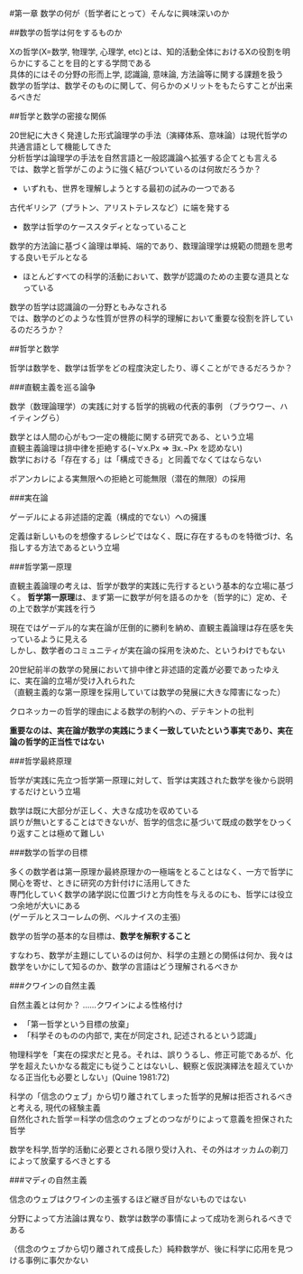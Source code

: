 #第一章 数学の何が（哲学者にとって）そんなに興味深いのか

##数学の哲学は何をするものか

Xの哲学(X=数学, 物理学, 心理学, etc)とは、知的活動全体におけるXの役割を明らかにすることを目的とする学問である  
具体的にはその分野の形而上学, 認識論, 意味論, 方法論等に関する課題を扱う  
数学の哲学は、数学そのものに関して、何らかのメリットをもたらすことが出来るべきだ

##哲学と数学の密接な関係

20世紀に大きく発達した形式論理学の手法（演繹体系、意味論）は現代哲学の共通言語として機能してきた  
分析哲学は論理学の手法を自然言語と一般認識論へ拡張する企てとも言える  
では、数学と哲学がこのように強く結びついているのは何故だろうか？

* いずれも、世界を理解しようとする最初の試みの一つである

古代ギリシア（プラトン、アリストテレスなど）に端を発する

* 数学は哲学のケーススタディとなっていること

数学的方法論に基づく論理は単純、端的であり、数理論理学は規範の問題を思考する良いモデルとなる

* ほとんどすべての科学的活動において、数学が認識のための主要な道具となっている

数学の哲学は認識論の一分野ともみなされる  
では、数学のどのような性質が世界の科学的理解において重要な役割を許しているのだろうか？

##哲学と数学

哲学は数学を、数学は哲学をどの程度決定したり、導くことができるだろうか？

###直観主義を巡る論争

数学（数理論理学）の実践に対する哲学的挑戦の代表的事例 （ブラウワー、ハイティングら）

数学とは人間の心がもつ一定の機能に関する研究である、という立場  
直観主義論理は排中律を拒絶する(¬∀x.Px ⇒ ∃x.¬Px を認めない)  
数学における「存在する」は「構成できる」と同義でなくてはならない  

ポアンカレによる実無限への拒絶と可能無限（潜在的無限）の採用

###実在論

ゲーデルによる非述語的定義（構成的でない）への擁護

定義は新しいものを想像するレシピではなく、既に存在するものを特徴づけ、名指しする方法であるという立場

###哲学第一原理

直観主義論理の考えは、哲学が数学的実践に先行するという基本的な立場に基づく。
**哲学第一原理**は、まず第一に数学が何を語るのかを（哲学的に）定め、その上で数学が実践を行う

現在ではゲーデル的な実在論が圧倒的に勝利を納め、直観主義論理は存在感を失っているように見える  
しかし、数学者のコミュニティが実在論の採用を決めた、というわけでもない  

20世紀前半の数学の発展において排中律と非述語的定義が必要であったゆえに、実在論的立場が受け入れられた  
（直観主義的な第一原理を採用していては数学の発展に大きな障害になった）

クロネッカーの哲学的理由による数学の制約への、デテキントの批判

**重要なのは、実在論が数学の実践にうまく一致していたという事実であり、実在論の哲学的正当性ではない**

###哲学最終原理

哲学が実践に先立つ哲学第一原理に対して、哲学は実践された数学を後から説明するだけという立場

数学は既に大部分が正しく、大きな成功を収めている  
誤りが無いとすることはできないが、哲学的信念に基づいて既成の数学をひっくり返すことは極めて難しい

###数学の哲学の目標

多くの数学者は第一原理か最終原理かの一極端をとることはなく、一方で哲学に関心を寄せ、ときに研究の方針付けに活用してきた  
専門化していく数学の諸学説に位置づけと方向性を与えるのにも、哲学には役立つ余地が大いにある  
(ゲーデルとスコーレムの例、ベルナイスの主張)

数学の哲学の基本的な目標は、**数学を解釈すること**

すなわち、数学が主題にしているのは何か、科学の主題との関係は何か、我々は数学をいかにして知るのか、数学の言語はどう理解されるべきか

###クワインの自然主義

自然主義とは何か？ ……クワインによる性格付け

* 「第一哲学という目標の放棄」
* 「科学そのものの内部で, 実在が同定され, 記述されるという認識」

物理科学を「実在の探求だと見る。それは、誤りうるし、修正可能であるが、化学を超えたいかなる裁定にも従うことはないし、観察と仮説演繹法を超えていかなる正当化も必要としない」(Quine 1981:72)  

科学の「信念のウェブ」から切り離されてしまった哲学的見解は拒否されるべきと考える, 現代の経験主義  
自然化された哲学＝科学の信念のウェブとのつながりによって意義を担保された哲学

数学を科学,哲学的活動に必要とされる限り受け入れ、その外はオッカムの剃刀によって放棄するべきとする

###マディの自然主義

信念のウェブはクワインの主張するほど継ぎ目がないものではない

分野によって方法論は異なり、数学は数学の事情によって成功を測られるべきである

（信念のウェブから切り離されて成長した）純粋数学が、後に科学に応用を見つける事例に事欠かない

